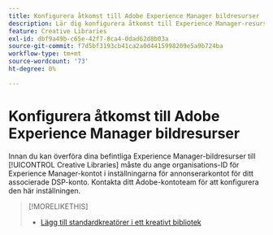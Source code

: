 ```yaml
---
title: Konfigurera åtkomst till Adobe Experience Manager bildresurser
description: Lär dig konfigurera åtkomst till Experience Manager-resurser i  [!DNL Creative].
feature: Creative Libraries
exl-id: dbf9a49b-c65e-42f7-8ca4-0dad62d8b03a
source-git-commit: f7d5bf3193cb41ca2a0d4415998209e5a9b724ba
workflow-type: tm+mt
source-wordcount: '73'
ht-degree: 0%

---
```


# Konfigurera åtkomst till Adobe Experience Manager bildresurser

<!-- Is this relevant only to standard creatives? If so, then move into Standard Creatives chapter instead of at the top, where it is now -->

Innan du kan överföra dina befintliga Experience Manager-bildresurser till [!UICONTROL Creative Libraries] måste du ange organisations-ID för Experience Manager-kontot i inställningarna för annonserarkontot för ditt associerade DSP-konto. Kontakta ditt Adobe-kontoteam för att konfigurera den här inställningen.

>[!MORELIKETHIS]
>
>* [Lägg till standardkreatörer i ett kreativt bibliotek](creative-add-standard.md)
